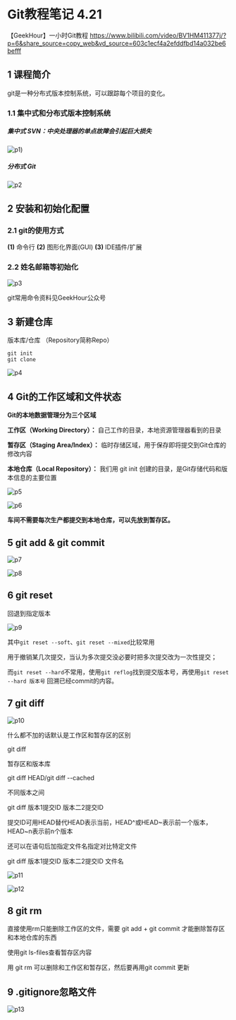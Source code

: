 # Git教程笔记 4.21

【GeekHour】一小时Git教程 https://www.bilibili.com/video/BV1HM411377j/?p=6&share_source=copy_web&vd_source=603c1ecf4a2efddfbd14a032be6befff

## 1 课程简介 

git是一种分布式版本控制系统，可以跟踪每个项目的变化。

### 1.1 集中式和分布式版本控制系统

##### 集中式 SVN：中央处理器的单点故障会引起巨大损失

![p1](https://github.com/slowdowndown/Mymdimage/blob/main/image-20240330194226559.png))

##### 分布式 Git

![p2](https://github.com/slowdowndown/Mymdimage/blob/main/image-20240330194315633.png)

## 2 安装和初始化配置

### 2.1 git的使用方式

**(1)** 命令行 **(2)** 图形化界面(GUI) **(3)** IDE插件/扩展

### 2.2 姓名邮箱等初始化

![p3](https://github.com/slowdowndown/Mymdimage/blob/main/image-20240330195816893.png)


git常用命令资料见GeekHour公众号

## 3 新建仓库

版本库/仓库 （Repository简称Repo）

```shell
git init
git clone
```
![p4](https://github.com/slowdowndown/Mymdimage/blob/main/image-20240420232215938.png)

## 4 Git的工作区域和文件状态

**Git的本地数据管理分为三个区域**

**工作区（Working Directory）：** 自己工作的目录，本地资源管理器看到的目录

**暂存区（Staging Area/Index）：** 临时存储区域，用于保存即将提交到Git仓库的修改内容

**本地仓库（Local Repository）：** 我们用 git init 创建的目录，是Git存储代码和版本信息的主要位置

![p5](https://github.com/slowdowndown/Mymdimage/blob/main/image-20240420232926216.png)

![p6](https://github.com/slowdowndown/Mymdimage/blob/main/image-20240420233113899.png)

**车间不需要每次生产都提交到本地仓库，可以先放到暂存区。**

## 5 git add & git commit

![p7](https://github.com/slowdowndown/Mymdimage/blob/main/image-20240420233201906.png)

![p8](https://github.com/slowdowndown/Mymdimage/blob/main/image-20240420235530496.png)

## 6 git reset

回退到指定版本

![p9](https://github.com/slowdowndown/Mymdimage/blob/main/image-20240421000404529.png)

其中`git reset --soft`、`git reset --mixed`比较常用

用于撤销某几次提交，当认为多次提交没必要时把多次提交改为一次性提交；

而`git reset --hard`不常用，使用`git reflog`找到提交版本号，再使用`git reset --hard 版本号` 回溯已经commit的内容。

## 7 git diff

![p10](https://github.com/slowdowndown/Mymdimage/blob/main/image-20240423000500251.png)

什么都不加的话默认是工作区和暂存区的区别

git diff

暂存区和版本库

git diff HEAD/git diff --cached

不同版本之间

git diff 版本1提交ID 版本二2提交ID 

提交ID可用HEAD替代HEAD表示当前，HEAD^或HEAD~表示前一个版本，HEAD~n表示前n个版本

还可以在语句后加指定文件名指定对比特定文件

git diff 版本1提交ID 版本二2提交ID 文件名

![p11](https://github.com/slowdowndown/Mymdimage/blob/main/image-20240423001910481.png)

![p12](https://github.com/slowdowndown/Mymdimage/blob/main/image-20240423001938893.png)

## 8 git rm

直接使用rm只能删除工作区的文件，需要 git add + git commit 才能删除暂存区和本地仓库的东西

使用git ls-files查看暂存区内容

用 git rm 可以删除和工作区和暂存区，然后要再用git commit 更新

## 9 .gitignore忽略文件

![p13](https://github.com/slowdowndown/Mymdimage/blob/main/image-20240509182633419.png)
